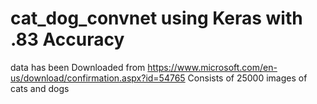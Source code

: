 # cat_dog_convnet using Keras with .83 Accuracy

data has been Downloaded from https://www.microsoft.com/en-us/download/confirmation.aspx?id=54765
Consists of 25000 images of cats and dogs
